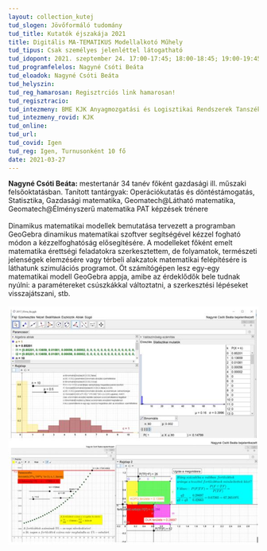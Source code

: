 ```yaml
---
layout: collection_kutej
tud_slogen: Jövőformáló tudomány
tud_title: Kutatók éjszakája 2021
title: Digitális MA-TEMATIKUS Modellalkotó Műhely
tud_tipus: Csak személyes jelenléttel látogatható
tud_idopont: 2021. szeptember 24. 17:00-17:45; 18:00-18:45; 19:00-19:45
tud_programfelelos: Nagyné Csóti Beáta
tud_eloadok: Nagyné Csóti Beáta
tud_helyszin:
tud_reg_hamarosan: Regisztrciós link hamarosan!
tud_regisztracio:
tud_intezmeny: BME KJK Anyagmozgatási és Logisztikai Rendszerek Tanszék
tud_intezmeny_rovid: KJK
tud_online:
tud_url:
tud_covid: Igen
tud_reg: Igen, Turnusonként 10 fő
date: 2021-03-27
---
```


<b>Nagyné Csóti Beáta:</b> mestertanár 34 tanév főként gazdasági ill. műszaki felsőoktatásban. Tanított tantárgyak: Operációkutatás és döntéstámogatás, Statisztika, Gazdasági matematika,   Geomatech@Látható matematika, Geomatech@Élményszerű matematika PAT képzések trénere
<br><br>
Dinamikus matematikai modellek bemutatása tervezett a programban GeoGebra dinamikus matematikai szoftver segítségével kézzel fogható módon a kézzelfoghatóság elősegítésére. A modelleket főként emelt matematika érettségi feladatokra szerkesztettem, de folyamatok, természeti jelenségek elemzésére vagy térbeli alakzatok matematikai felépítésére is láthatunk szimulációs programot. Öt számítógépen lesz egy-egy matematikai modell GeoGebra appja, amibe az érdeklődők bele tudnak nyúlni: a paramétereket csúszkákkal változtatni, a szerkesztési lépéseket visszajátszani, stb.
<br><br>
<img src="images/EM2017_05_8.JPG" max-width="400" class="center">
